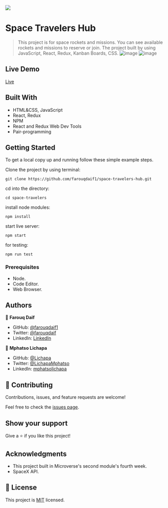 ![](https://img.shields.io/badge/Microverse-blueviolet)

# Space Travelers Hub

> This project is for space rockets and missions. You can see available rockets and missions to reserve or join. The project built by using JavaScript, React, Redux,
Kanban Boards, CSS.
![image]()
![image]()



## Live Demo

[Live]()

## Built With

- HTML&CSS, JavaScript
- React, Redux
- NPM
- React and Redux Web Dev Tools
- Pair-programming

## Getting Started

To get a local copy up and running follow these simple example steps.

Clone the project by using terminal:

```
git clone https://github.com/farouqdaif1/space-travelers-hub.git
```

cd into the directory:

```
cd space-travelers
```

install node modules:

```
npm install
```

start live server:

```
npm start
```

for testing:

```
npm run test
```

### Prerequisites

- Node.
- Code Editor.
- Web Browser.

## Authors

:man: **Farouq Daif**

- GitHub: [@farouqdaif1](https://github.com/farouqdaif1)
- Twitter: [@farouqdaif](https://twitter.com/farouqdaif)
- LinkedIn: [LinkedIn](https://www.linkedin.com/in/farouqdaif/https://www.linkedin.com/in/farouqdaif/)



👤 **Mphatso Lichapa**
- GitHub: [@Lichapa](https://github.com/Lichapa)
- Twitter: [@LichapaMphatso](https://twitter.com/LichapaMphatso)
- LinkedIn: [mphatsolichapa](https://www.linkedin.com/in/mphatsolichapa)


## 🤝 Contributing

Contributions, issues, and feature requests are welcome!

Feel free to check the [issues page](../../issues/).

## Show your support

Give a ⭐️ if you like this project!

## Acknowledgments

- This project built in Microverse's second module's fourth week.
- SpaceX API.

## 📝 License

This project is [MIT](./MIT.md) licensed.

